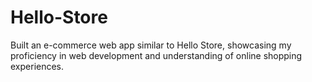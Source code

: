 # Hello-Store

Built an e-commerce web app similar to Hello Store, showcasing my proficiency in web development and understanding of online shopping experiences.
